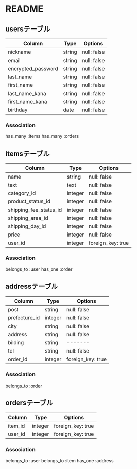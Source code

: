 # README
## usersテーブル

|Column                 |Type  |Options    |
|-----------------------|------|-----------|
|nickname               |string|null: false|
|email                  |string|null: false|
|encrypted_password     |string|null: false|
|last_name              |string|null: false|
|first_name             |string|null: false|
|last_name_kana         |string|null: false|
|first_name_kana        |string|null: false|
|birthday               |date  |null: false|

### Association

has_many :items
has_many :orders

## itemsテーブル

|Column                 |Type   |Options    |
|-----------------------|------|------------|
|name                   |string |null: false|
|text                   |text   |null: false|
|category_id            |integer|null: false|
|product_status_id      |integer|null: false|
|shipping_fee_status_id |integer|null: false|
|shipping_area_id       |integer|null: false|
|shipping_day_id        |integer|null: false|
|price                  |integer|null: false|
|user_id                |integer|foreign_key: true|

### Association

belongs_to :user
has_one :order

## addressテーブル

|Column                 |Type   |Options    |
|-----------------------|-------|-----------|
|post                   |string |null: false|
|prefecture_id          |integer|null: false|
|city                   |string |null: false|
|address                |string |null: false|
|bilding                |string |-------|
|tel                    |string |null: false|
|order_id               |integer|foreign_key: true|

### Association

belongs_to :order

## ordersテーブル

|Column                 |Type   |Options          |
|-----------------------|-------|-----------------|
|item_id                |integer|foreign_key: true|
|user_id                |integer|foreign_key: true|

### Association

belongs_to :user
belongs_to :item
has_one :address